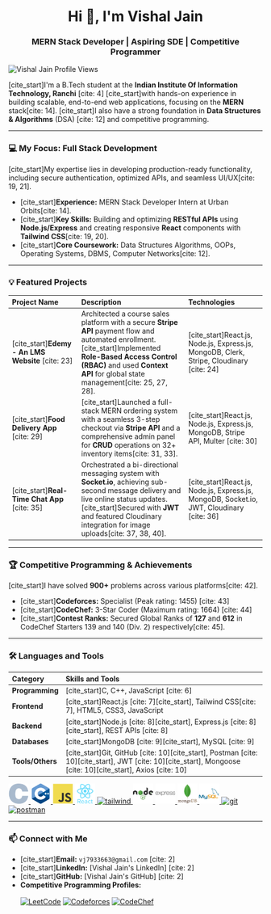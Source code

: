 <h1 align="center">Hi 👋, I'm Vishal Jain</h1>
<h3 align="center">MERN Stack Developer | Aspiring SDE | Competitive Programmer</h3>

<p align="left"> <img src="https://komarev.com/ghpvc/?username=VishalJain&label=Profile%20views&color=0e75b6&style=flat" alt="Vishal Jain Profile Views" /> </p>

[cite_start]I'm a B.Tech student at the **Indian Institute Of Information Technology, Ranchi** [cite: 4] [cite_start]with hands-on experience in building scalable, end-to-end web applications, focusing on the **MERN** stack[cite: 14]. [cite_start]I also have a strong foundation in **Data Structures & Algorithms** (DSA) [cite: 12] and competitive programming.

---

### 💻 My Focus: Full Stack Development

[cite_start]My expertise lies in developing production-ready functionality, including secure authentication, optimized APIs, and seamless UI/UX[cite: 19, 21].

* [cite_start]**Experience:** MERN Stack Developer Intern at Urban Orbits[cite: 14].
* [cite_start]**Key Skills:** Building and optimizing **RESTful APIs** using **Node.js/Express** and creating responsive **React** components with **Tailwind CSS**[cite: 19, 20].
* [cite_start]**Core Coursework:** Data Structures Algorithms, OOPs, Operating Systems, DBMS, Computer Networks[cite: 12].

---

### 💡 Featured Projects

| Project Name | Description | Technologies |
| :--- | :--- | :--- |
| [cite_start]**Edemy - An LMS Website** [cite: 23] | Architected a course sales platform with a secure **Stripe API** payment flow and automated enrollment. [cite_start]Implemented **Role-Based Access Control (RBAC)** and used **Context API** for global state management[cite: 25, 27, 28]. | [cite_start]React.js, Node.js, Express.js, MongoDB, Clerk, Stripe, Cloudinary [cite: 24] |
| [cite_start]**Food Delivery App** [cite: 29] | [cite_start]Launched a full-stack MERN ordering system with a seamless 3-step checkout via **Stripe API** and a comprehensive admin panel for **CRUD** operations on 32+ inventory items[cite: 31, 33]. | [cite_start]React.js, Node.js, Express.js, MongoDB, Stripe API, Multer [cite: 30] |
| [cite_start]**Real-Time Chat App** [cite: 35] | Orchestrated a bi-directional messaging system with **Socket.io**, achieving sub-second message delivery and live online status updates. [cite_start]Secured with **JWT** and featured Cloudinary integration for image uploads[cite: 37, 38, 40]. | [cite_start]React.js, Node.js, Express.js, MongoDB, Socket.io, JWT, Cloudinary [cite: 36] |

---

### 🏆 Competitive Programming & Achievements

[cite_start]I have solved **900+** problems across various platforms[cite: 42].

* [cite_start]**Codeforces:** Specialist (Peak rating: 1455) [cite: 43]
* [cite_start]**CodeChef:** 3-Star Coder (Maximum rating: 1664) [cite: 44]
* [cite_start]**Contest Ranks:** Secured Global Ranks of **127** and **612** in CodeChef Starters 139 and 140 (Div. 2) respectively[cite: 45].

---

### 🛠️ Languages and Tools

| Category | Skills and Tools |
| :--- | :--- |
| **Programming** | [cite_start]C, C++, JavaScript [cite: 6] |
| **Frontend** | [cite_start]React.js [cite: 7][cite_start], Tailwind CSS[cite: 7], HTML5, CSS3, JavaScript |
| **Backend** | [cite_start]Node.js [cite: 8][cite_start], Express.js [cite: 8][cite_start], REST APIs [cite: 8] |
| **Databases** | [cite_start]MongoDB [cite: 9][cite_start], MySQL [cite: 9] |
| **Tools/Others** | [cite_start]Git, GitHub [cite: 10][cite_start], Postman [cite: 10][cite_start], JWT [cite: 10][cite_start], Mongoose [cite: 10][cite_start], Axios [cite: 10] |

<p align="left">
    <a href="https://www.cprogramming.com/" target="_blank" rel="noreferrer"> <img src="https://raw.githubusercontent.com/devicons/devicon/master/icons/c/c-original.svg" alt="c" width="40" height="40"/> </a>
    <a href="https://www.w3schools.com/cpp/" target="_blank" rel="noreferrer"> <img src="https://raw.githubusercontent.com/devicons/devicon/master/icons/cplusplus/cplusplus-original.svg" alt="cplusplus" width="40" height="40"/> </a>
    <a href="https://developer.mozilla.org/en-US/docs/Web/JavaScript" target="_blank" rel="noreferrer"> <img src="https://raw.githubusercontent.com/devicons/devicon/master/icons/javascript/javascript-original.svg" alt="javascript" width="40" height="40"/> </a>
    <a href="https://reactjs.org/" target="_blank" rel="noreferrer"> <img src="https://raw.githubusercontent.com/devicons/devicon/master/icons/react/react-original-wordmark.svg" alt="react" width="40" height="40"/> </a>
    <a href="https://tailwindcss.com/" target="_blank" rel="noreferrer"> <img src="https://www.vectorlogo.zone/logos/tailwindcss/tailwindcss-icon.svg" alt="tailwind" width="40" height="40"/> </a>
    <a href="https://nodejs.org" target="_blank" rel="noreferrer"> <img src="https://raw.githubusercontent.com/devicons/devicon/master/icons/nodejs/nodejs-original-wordmark.svg" alt="nodejs" width="40" height="40"/> </a>
    <a href="https://expressjs.com" target="_blank" rel="noreferrer"> <img src="https://raw.githubusercontent.com/devicons/devicon/master/icons/express/express-original-wordmark.svg" alt="express" width="40" height="40"/> </a>
    <a href="https://www.mongodb.com/" target="_blank" rel="noreferrer"> <img src="https://raw.githubusercontent.com/devicons/devicon/master/icons/mongodb/mongodb-original-wordmark.svg" alt="mongodb" width="40" height="40"/> </a>
    <a href="https://www.mysql.com/" target="_blank" rel="noreferrer"> <img src="https://raw.githubusercontent.com/devicons/devicon/master/icons/mysql/mysql-original-wordmark.svg" alt="mysql" width="40" height="40"/> </a>
    <a href="https://git-scm.com/" target="_blank" rel="noreferrer"> <img src="https://www.vectorlogo.zone/logos/git-scm/git-scm-icon.svg" alt="git" width="40" height="40"/> </a>
    <a href="https://postman.com" target="_blank" rel="noreferrer"> <img src="https://www.vectorlogo.zone/logos/getpostman/getpostman-icon.svg" alt="postman" width="40" height="40"/> </a>
</p>

---

### 📫 Connect with Me

* [cite_start]**Email:** `vj7933663@gmail.com` [cite: 2]
* [cite_start]**LinkedIn:** [Vishal Jain's LinkedIn] [cite: 2]
* [cite_start]**GitHub:** [Vishal Jain's GitHub] [cite: 2]
* **Competitive Programming Profiles:**
    <p align="left">
    <a href="https://leetcode.com/" target="blank"><img align="center" src="https://raw.githubusercontent.com/rahuldkjain/github-profile-readme-generator/master/src/images/icons/Social/leet-code.svg" alt="LeetCode" height="30" width="40" /></a>
    <a href="https://codeforces.com/" target="blank"><img align="center" src="https://raw.githubusercontent.com/rahuldkjain/github-profile-readme-generator/master/src/images/icons/Social/codeforces.svg" alt="Codeforces" height="30" width="40" /></a>
    <a href="https://www.codechef.com/" target="blank"><img align="center" src="https://cdn.jsdelivr.net/npm/simple-icons@3.1.0/icons/codechef.svg" alt="CodeChef" height="30" width="40" /></a>
    </p>
